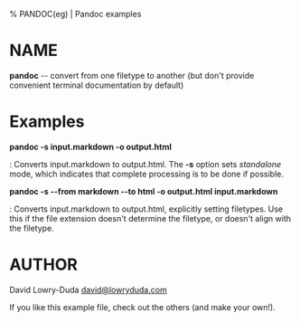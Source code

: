 % PANDOC(eg) | Pandoc examples

NAME
====

**pandoc** -- convert from one filetype to another (but don't provide convenient
terminal documentation by default)


Examples
========

**pandoc -s input.markdown -o output.html**

: Converts input.markdown to output.html. The **-s** option sets *standalone*
mode, which indicates that complete processing is to be done if possible.

**pandoc -s --from markdown --to html -o output.html input.markdown**

: Converts input.markdown to output.html, explicitly setting filetypes. Use
this if the file extension doesn't determine the filetype, or doesn't align
with the filetype.


AUTHOR
======

David Lowry-Duda <david@lowryduda.com>

If you like this example file, check out the others (and make your own!).
